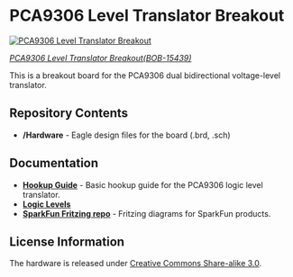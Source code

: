 PCA9306 Level Translator Breakout
=================================

[![PCA9306 Level Translator Breakout](https://cdn.sparkfun.com/r/300-300/assets/parts/1/4/0/1/0/15439-SparkFun_Level_Translator_Breakout_-_PCA9306-01.jpg)](https://www.sparkfun.com/products/15439)

[*PCA9306 Level Translator Breakout(BOB-15439)*](https://www.sparkfun.com/products/15439)

This is a breakout board for the PCA9306 dual bidirectional voltage-level translator. 

Repository Contents
-------------------
* **/Hardware** - Eagle design files for the board (.brd, .sch)

Documentation
--------------
* **[Hookup Guide](https://learn.sparkfun.com/tutorials/pca9306-logic-level-translator-hookup-guide-v2)** - Basic hookup guide for the PCA9306 logic level translator.
* **[Logic Levels](https://learn.sparkfun.com/tutorials/logic-levels)**
* **[SparkFun Fritzing repo](https://github.com/sparkfun/Fritzing_Parts)** - Fritzing diagrams for SparkFun products.

License Information
-------------------
The hardware is released under [Creative Commons Share-alike 3.0](http://creativecommons.org/licenses/by-sa/3.0/).  

